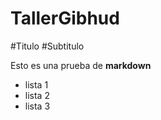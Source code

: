 # TallerGibhud
#Titulo
#Subtitulo

Esto es una prueba de **markdown**

- lista 1
- lista 2
- lista 3

